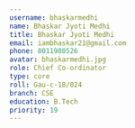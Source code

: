 ```yaml
---
username: bhaskarmedhi
name: Bhaskar Jyoti Medhi
title: Bhaskar Jyoti Medhi
email: iambhaskar21@gmail.com
phone: 8011908526
avatar: bhaskarmedhi.jpg
role: Chief Co-ordinator
type: core
roll: Gau-c-18/024
branch: CSE
education: B.Tech
priority: 19
---
```

